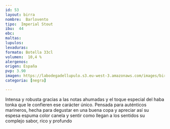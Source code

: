 ```yaml
---
id: 53
layout: birra
nombre:  Barlovento
tipo:  Imperial Stout
ibu:  44
ebc:
maltas: 
lupulos: 
levaduras: 
formato: Botella 33cl
volumen:  10,4 %
alergenos: 
origen: España
pvp: 3.90
imagen: https://labodegadellupulo.s3.eu-west-3.amazonaws.com/images/birras/barlovento.jpg
categoria: [negra]

---
```

Intensa y robusta gracias a las notas ahumadas y el toque especial del haba tonka que le confieren ese carácter único. Pensada para auténticos marineros, hecha para degustar en una buena copa y apreciar así su espesa espuma color canela y sentir como llegan a los sentidos su complejo sabor, rico y profundo






















